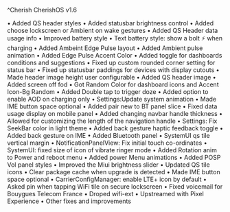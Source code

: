 ^Cherish
CherishOS v1.6
 
• Added QS header styles
• Added statusbar brightness control 
• Added choose lockscreen or Ambient on wake gestures 
• Added QS Header data usage info
• Improved  battery style
• Text battery style: show a bolt ⚡️ when charging
• Added Ambeint Edge Pulse layout 
• Added Ambient pulse animation 
• Added Edge Pulse Accent Color 
• Added toggle for dashboards conditions and suggestions
• Fixed up custom rounded corner setting for status bar
• Fixed up statusbar paddings for devices with display cutouts
• Made header image height user configurable 
• Added QS header image 
• Added screen off fod
• Got Random Color for dashboard icons and Accent Icon-Bg Random
• Added Double tap to trigger doze
• Added option to enable AOD on charging only
• Settings:Update system animation 
• Made IME button space optional
• Added pair new to BT panel slice
• Fixed data usage display on mobile panel
• Added changing navbar handle thickness
• Allowed for customizing the length of the navigation handle 
• Settings: Fix SeekBar color in light theme
• Added back gesture haptic feedback toggle
• Added back gesture on IME
• Added Bluetooth panel
• SystemUI qs tile vertical margin
• NotificationPanelView: Fix initial touch co-ordinates
• SystemUI: fixed size of icon of vibrate ringer mode
• Added Rotation anim to Power and reboot menu 
• Added power Menu animations
• Added POSP Vol panel styles
• Improved the Miui brightness slider
• Updated QS tile icons 
• Clear package cache when upgrade is detected
• Made IME button space optional 
• CarrierConfigManager: enable LTE+ icon by default
• Asked pin when tapping WiFi tile on secure lockscreen
• Fixed voicemail for Bouygues Telecom France
• Droped wifi-ext
• Upstreamed with Pixel Experience
• Other fixes and improvements
